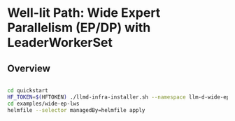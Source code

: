 # Well-lit Path: Wide Expert Parallelism (EP/DP) with LeaderWorkerSet

## Overview

```bash

cd quickstart
HF_TOKEN=$(HFTOKEN) ./llmd-infra-installer.sh --namespace llm-d-wide-ep -r infra-wide-ep --disable-metrics-collection  -j istio # have to use istio in this example
cd examples/wide-ep-lws
helmfile --selector managedBy=helmfile apply
```
